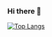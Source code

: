 ### Hi there 👋

<a href="#">![Top Langs](https://github-readme-stats.vercel.app/api/top-langs/?username=MaciejWas&layout=compact&theme=tokyonight&langs_count=8&hide=Jupyter%20Notebook)</a>


<!--
**MaciejWas/MaciejWas** is a ✨ _special_ ✨ repository because its `README.md` (this file) appears on your GitHub profile.

Here are some ideas to get you started:

- 🔭 I’m currently working on ...
- 🌱 I’m currently learning ...
- 👯 I’m looking to collaborate on ...
- 🤔 I’m looking for help with ...
- 💬 Ask me about ...
- 📫 How to reach me: ...
- 😄 Pronouns: ...
- ⚡ Fun fact: ...
-->
